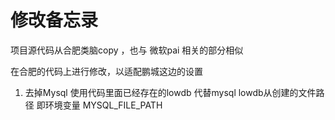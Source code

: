 # 修改备忘录

项目源代码从合肥类脑copy ，也与 微软pai 相关的部分相似


在合肥的代码上进行修改，以适配鹏城这边的设置

1. 去掉Mysql 使用代码里面已经存在的lowdb 代替mysql lowdb从创建的文件路径 即环境变量 MYSQL_FILE_PATH